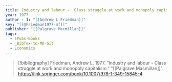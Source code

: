 ```yaml
---
title: Industry and labour -  Class struggle at work and monopoly capitalism
year: 1977
author - 1: "[[Andrew L Friedman]]"
key: "[[@Friedman1977-mf]]"
publisher: "[[Palgrave Macmillan]]"
tags:
  - EPubs-Books
  - _BibTex-to-MD-Git
  - Economics
---
```


> [!bibliography]
> Friedman, Andrew L. 1977. “Industry and labour -  Class struggle at work and monopoly capitalism.” "[[Palgrave Macmillan]]". https://link.springer.com/book/10.1007/978-1-349-15845-4